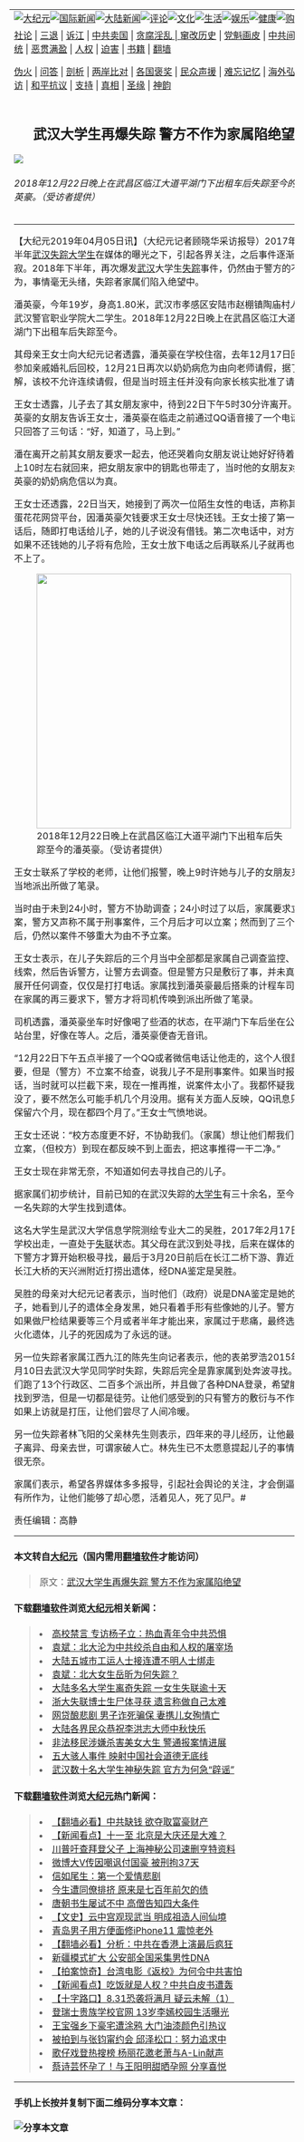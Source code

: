 <a name="1" id="1" target="_blank"></a><span id="1"></span>
<table border="0"><tr><td colspan="2" VALIGN=TOP><a href="https://github.com/asdfghy6/djy/blob/master/gb/nsc413.md#1"><img src="https://raw.githubusercontent.com/asdfghy6/1/master/t/djy/1.jpg" title="大纪元"></a><a href="https://github.com/asdfghy6/djy/blob/master/gb/n24hr.md#1"><img src="https://raw.githubusercontent.com/asdfghy6/1/master/t/djy/3.jpg" title="国际新闻"></a><a href="https://github.com/asdfghy6/djy/blob/master/gb/nsc413.md#1"><img src="https://raw.githubusercontent.com/asdfghy6/1/master/t/djy/4.jpg" title="大陆新闻"></a><a href="https://github.com/asdfghy6/djy/blob/master/gb/news392.md#1"><img src="https://raw.githubusercontent.com/asdfghy6/1/master/t/djy/5.jpg" title="评论"></a><a href="https://github.com/asdfghy6/djy/blob/master/gb/news2007.md#1"><img src="https://raw.githubusercontent.com/asdfghy6/1/master/t/djy/6.jpg" title="文化"></a><a href="https://github.com/asdfghy6/djy/blob/master/gb/news2008.md#1"><img src="https://raw.githubusercontent.com/asdfghy6/1/master/t/djy/7.jpg" title="生活"></a><a href="https://github.com/asdfghy6/djy/blob/master/gb/ncyule.md#1"><img src="https://raw.githubusercontent.com/asdfghy6/1/master/t/djy/8.jpg" title="娱乐"></a><a href="https://github.com/asdfghy6/djy/blob/master/gb/nsc1002.md#1"><img src="https://raw.githubusercontent.com/asdfghy6/1/master/t/djy/9.jpg" title="健康"><a href="https://www.youlucky.com"><img src="https://raw.githubusercontent.com/asdfghy6/1/master/t/djy/10.jpg" title="购物"></a><a href="https://www.supportepoch.org/donation?utm_medium=epochtimes&utm_source=referral&utm_campaign=donate_button_djyhomepage"><img src="https://raw.githubusercontent.com/asdfghy6/1/master/t/djy/12.jpg" title="捐款"></a></td></tr>
<tr><td colspan="2" VALIGN=TOP><a target="_blank" href="https://git.io/fjCRf">社论</a> | <a target="_blank" href="https://github.com/asdfghy6/djy/blob/master/gb/nf5657.md#1">三退</a> | <a target="_blank" href="https://github.com/asdfghy6/djy/blob/master/gb/nf6123.md#1">诉江</a> | <a target="_blank" href="https://github.com/asdfghy6/djy/blob/master/gb/nf1176117.md#1">中共卖国</a> | <a target="_blank" href="https://github.com/asdfghy6/djy/blob/master/gb/nf5773.md#1">贪腐淫乱 | <a target="_blank" href="https://github.com/asdfghy6/djy/blob/master/gb/nf1176115.md#1">窜改历史</a> | <a target="_blank" href="https://github.com/asdfghy6/djy/blob/master/gb/nf1176107.md#1">党魁画皮</a> | <a target="_blank" href="https://github.com/asdfghy6/djy/blob/master/gb/nf1320400.md#1">中共间谍</a> | <a target="_blank" href="https://github.com/asdfghy6/djy/blob/master/gb/nf1176114.md#1">破坏传统</a> | <a target="_blank" href="https://github.com/asdfghy6/djy/blob/master/gb/nf5287.md#1">恶贯满盈</a> | <a target="_blank" href="https://github.com/asdfghy6/djy/blob/master/gb/ncid278.md#1">人权</a> | <a target="_blank" href="https://github.com/asdfghy6/djy/blob/master/gb/nf1176111.md#1">迫害</a> | <a target="_blank" href="https://github.com/asdfghy6/djy/blob/master/gb/nf1235328.md#1">书籍</a> | <a target="_blank" href="https://github.com/asdfghy6/fq/blob/master/README.md?zsrh#1">翻墙</a></p><p><a target="_blank" href="https://github.com/asdfghy6/djy/blob/master/gb/nf5562.md#1">伪火</a> | <a target="_blank" href="https://github.com/asdfghy6/djy/blob/master/gb/nf4378.md#1">问答</a> | <a target="_blank" href="https://github.com/asdfghy6/djy/blob/master/gb/nf5792.md#1">剖析</a> | <a target="_blank" href="https://github.com/asdfghy6/djy/blob/master/gb/nf5735.md#1">两岸比对</a> | <a target="_blank" href="https://github.com/asdfghy6/djy/blob/master/gb/nf6119.md#1">各国褒奖</a> | <a target="_blank" href="https://github.com/asdfghy6/djy/blob/master/gb/nf6120.md#1">民众声援</a> | <a target="_blank" href="https://github.com/asdfghy6/djy/blob/master/gb/nf1188594.md#1">难忘记忆</a> | <a target="_blank" href="https://github.com/asdfghy6/djy/blob/master/gb/nf3180.md#1">海外弘传</a> | <a target="_blank" href="https://github.com/asdfghy6/djy/blob/master/gb/nf5410.md#1">万人上访</a> | <a target="_blank" href="https://github.com/asdfghy6/ntdtv/blob/master/gb/prog1530_1.md#1">和平抗议</a> | <a target="_blank" href="https://github.com/asdfghy6/djy/blob/master/gb/nf4386.md#1">支持</a> | <a target="_blank" href="https://github.com/asdfghy6/djy/blob/master/gb/nf4389.md#1">真相</a> | <a target="_blank" href="https://github.com/asdfghy6/djy/blob/master/gb/nf5790.md#1">圣缘</a> | <a target="_blank" href="https://github.com/asdfghy6/djy/blob/master/gb/nf4786.md#1">神韵</a></td></tr>
<tr><td VALIGN=TOP width="626"><h2 align=center>武汉大学生再爆失踪 警方不作为家属陷绝望</h2>
<img src="http://i.epochtimes.com/assets/uploads/2019/04/IMG_4929-600x400.jpg" />
<h6>2018年12月22日晚上在武昌区临江大道平湖门下出租车后失踪至今的潘英豪。（受访者提供）
</h6>
<hr>
<p>【大纪元2019年04月05日讯】（大纪元记者顾晓华采访报导）2017年下半年<a href="https://github.com/asdfghy6/djy/blob/master/gb/tag/%E6%AD%A6%E6%B1%89.md">武汉</a><a href="https://github.com/asdfghy6/djy/blob/master/gb/tag/%E5%A4%B1%E8%B8%AA.md">失踪</a><a href="https://github.com/asdfghy6/djy/blob/master/gb/tag/%E5%A4%A7%E5%AD%A6%E7%94%9F.md">大学生</a>在媒体的曝光之下，引起各界关注，之后事件逐渐沉寂。2018年下半年，再次爆发<a href="https://github.com/asdfghy6/djy/blob/master/gb/tag/%E6%AD%A6%E6%B1%89.md">武汉</a>大学生<a href="https://github.com/asdfghy6/djy/blob/master/gb/tag/%E5%A4%B1%E8%B8%AA.md">失踪</a>事件，仍然由于警方的不作为，事情毫无头绪，失踪者家属们陷入绝望中。</p>
<p>潘英豪，今年19岁，身高1.80米，武汉市孝感区安陆市赵棚镇陶庙村人，武汉警官职业学院大二学生。2018年12月22日晚上在武昌区临江大道平湖门下出租车后失踪至今。</p>
<p>其母亲王女士向大纪元记者透露，潘英豪在学校住宿，去年12月17日回家参加亲戚婚礼后回校，12月21日再次以奶奶病危为由向老师请假，据了解，该校不允许连续请假，但是当时班主任并没有向家长核实批准了请假。</p>
<p>王女士透露，儿子去了其女朋友家中，待到22日下午5时30分许离开。潘英豪的女朋友告诉王女士，潘英豪在临走之前通过QQ语音接了一个电话，只回答了三句话：“好，知道了，马上到。”</p>
<p>潘在离开之前其女朋友要求一起去，他还哭着向女朋友说让她好好待着，晚上10时左右就回来，把女朋友家中的钥匙也带走了，当时他的女朋友对潘英豪的奶奶病危信以为真。</p>
<p>王女士还透露，22日当天，她接到了两次一位陌生女性的电话，声称其是蛋花花网贷平台，因潘英豪欠钱要求王女士尽快还钱。王女士接了第一次电话后，随即打电话给儿子，她的儿子说没有借钱。第二次电话中，对方威胁如果不还钱她的儿子将有危险，王女士放下电话之后再联系儿子就再也联系不上了。</p>
<figure id="attachment_11163346" style="width: 450px" class="wp-caption aligncenter"><a href="http://i.epochtimes.com/assets/uploads/2019/04/IMG_4931.jpg"><img class="size-medium wp-image-11163346" src="http://i.epochtimes.com/assets/uploads/2019/04/IMG_4931-450x799.jpg" alt="" width="450" b="799" /></a><figcaption class="wp-caption-text">2018年12月22日晚上在武昌区临江大道平湖门下出租车后失踪至今的潘英豪。（受访者提供）</figcaption></figure>
<p>王女士联系了学校的老师，让他们报警，晚上9时许她与儿子的女朋友来到当地派出所做了笔录。</p>
<p>当时由于未到24小时，警方不协助调查；24小时过了以后，家属要求立案，警方又声称不属于刑事案件，三个月后才可以立案；然而到了三个月后，仍然以案件不够重大为由不予立案。</p>
<p>王女士表示，在儿子失踪后的三个月当中全部都是家属自己调查监控、搜寻线索，然后告诉警方，让警方去调查。但是警方只是敷衍了事，并未真正地展开任何调查，仅仅是打打电话。家属找到潘英豪最后搭乘的计程车司机，在家属的再三要求下，警方才将司机传唤到派出所做了笔录。</p>
<p>司机透露，潘英豪坐车时好像喝了些酒的状态，在平湖门下车后坐在公交车站台里，好像在等人。之后，潘英豪便杳无音讯。</p>
<p>“12月22日下午五点半接了一个QQ或者微信电话让他走的，这个人很重要，但是（警方）不立案不给查，说我儿子不是刑事案件。如果当时报案的话，当时就可以拦截下来，现在一推再推，说案件太小了。我都怀疑我儿子没了，要不然怎么可能手机几个月没用。据有关方面人反映，QQ讯息只能保留六个月，现在都四个月了。”王女士气愤地说。</p>
<p>王女士还说：“校方态度更不好，不协助我们。（家属）想让他们帮我们请求立案，（但校方）到现在都反映不到上面去，把这事推得一干二净。”</p>
<p>王女士现在非常无奈，不知道如何去寻找自己的儿子。</p>
<p>据家属们初步统计，目前已知的在武汉失踪的<a href="https://github.com/asdfghy6/djy/blob/master/gb/tag/%E5%A4%A7%E5%AD%A6%E7%94%9F.md">大学生</a>有三十余名，至今仅有一名失踪的大学生找到遗体。</p>
<p>这名大学生是武汉大学信息学院测绘专业大二的吴胜，2017年2月17日从学校出走，一直处于<a href="https://github.com/asdfghy6/djy/blob/master/gb/tag/%E5%A4%B1%E8%81%94.md">失联</a>状态。其父母在武汉到处寻找，后来在媒体的关注下警方才算开始积极寻找，最后于3月20日前后在长江二桥下游、靠近二七长江大桥的天兴洲附近打捞出遗体，经DNA鉴定是吴胜。</p>
<p>吴胜的母亲对大纪元记者表示，当时他们（政府）说是DNA鉴定是她的儿子，她看到儿子的遗体全身发黑，她只看着手形有些像她的儿子。警方声称如果做尸检结果要等三个月或者半年才能出来，家属过于悲痛，最终选择了火化遗体，儿子的死因成为了永远的谜。</p>
<p>另一位失踪者家属江西九江的陈先生向记者表示，他的表弟罗浩2015年9月10日去武汉大学见同学时失踪，失踪后完全是靠家属到处奔波寻找。他们跑了13个行政区、二百多个派出所，并且做了各种DNA登录，希望能够找到罗浩，但是一切都是徒劳。让他们感受到的只有警方的敷衍与不作为，如果上访就是打压，让他们尝尽了人间冷暖。</p>
<p>另一位失踪者林飞阳的父亲林先生则表示，四年来的寻儿经历，让他最后妻子离异、母亲去世，可谓家破人亡。林先生已不太愿意提起儿子的事情，他很无奈。</p>
<p>家属们表示，希望各界媒体多多报导，引起社会舆论的关注，才会倒逼警方有所作为，让他们能够了却心愿，活着见人，死了见尸。#</p>
<p>责任编辑：高静</p>
<hr>

#### 本文转自<a href="http://www.epochtimes.com">大纪元</a>（国内需用<a href="https://git.io/JesJV">翻墙软件</a>才能访问）
> 原文：<a href="http://www.epochtimes.com/gb/19/4/4/n11163251.htm">武汉大学生再爆失踪 警方不作为家属陷绝望</a>
#### 下载<a href="https://git.io/JesJV">翻墙软件</a>浏览<a href="http://www.epochtimes.com">大纪元</a>相关新闻：
> <li><a href="http://www.epochtimes.com/gb/19/4/1/n11155325.htm">高校禁言 专访杨子立：热血青年令中共恐惧</a></li>
> <li><a href="http://www.epochtimes.com/gb/19/1/7/n10958339.htm">袁斌：北大沦为中共绞杀自由和人权的屠宰场</a></li>
> <li><a href="http://www.epochtimes.com/gb/18/11/12/n10847440.htm">大陆五城市工运人士接连遭不明人士绑走</a></li>
> <li><a href="http://www.epochtimes.com/gb/18/10/22/n10799601.htm">袁斌：北大女生岳昕为何失踪？</a></li>
> <li><a href="http://www.epochtimes.com/gb/18/10/19/n10795909.htm">大陆多名大学生离奇失踪 一女生失联逾十天</a></li>
> <li><a href="http://www.epochtimes.com/gb/18/10/14/n10783417.htm">浙大失联博士生尸体寻获 遗言称做自己太难</a></li>
> <li><a href="http://www.epochtimes.com/gb/18/10/14/n10783186.htm">网贷酿悲剧 男子诈死骗保 妻携儿女殉情亡</a></li>
> <li><a href="http://www.epochtimes.com/gb/18/9/22/n10733193.htm">大陆各界民众恭祝李洪志大师中秋快乐</a></li>
> <li><a href="http://www.epochtimes.com/gb/18/8/22/n10658810.htm">非法移民涉嫌杀害美女大生 警通报案情进展</a></li>
> <li><a href="http://www.epochtimes.com/gb/18/7/23/n10584687.htm">五大骇人事件 映射中国社会道德无底线</a></li>
> <li><a href="https://github.com/asdfghy6/djy/blob/master/gb/17/9/29/n9682291.md">武汉数十名大学生神秘失踪 官方为何急“辟谣”</a></li>

#### 下载<a href="https://git.io/JesJV">翻墙软件</a>浏览<a href="http://www.epochtimes.com">大纪元</a>热门新闻：
> <li><a href="http://www.epochtimes.com/gb/19/9/25/n11546931.htm">【翻墙必看】中共缺钱 欲夺取富豪财产</a></li>
> <li><a href="http://www.epochtimes.com/gb/19/9/26/n11548856.htm">【新闻看点】十一至 北京是大庆还是大难？</a></li>
> <li><a href="http://www.epochtimes.com/gb/19/9/26/n11549060.htm">川普吁查拜登父子 上海神秘公司速删亨特资料</a></li>
> <li><a href="http://www.epochtimes.com/gb/19/9/26/n11548966.htm">微博大V传因嘲讽付国豪 被刑拘37天</a></li>
> <li><a href="http://www.epochtimes.com/gb/12/4/16/n3566971.htm">信如尾生：第一个爱情悲剧</a></li>
> <li><a href="http://www.epochtimes.com/gb/15/9/3/n4519621.htm">今生遭同僚排挤 原来是七百年前欠的债</a></li>
> <li><a href="http://www.epochtimes.com/gb/19/9/20/n11534314.htm">唐朝书生屡试不中 高僧告知四大条件</a></li>
> <li><a href="http://www.epochtimes.com/gb/16/7/1/n8056353.htm">【文史】云中宫观现武当 明成祖造人间仙境</a></li>
> <li><a href="http://www.epochtimes.com/gb/19/9/25/n11546708.htm">青岛男子用方便面修iPhone11 震惊老外</a></li>
> <li><a href="http://www.epochtimes.com/gb/19/9/25/n11545125.htm">【翻墙必看】分析：中共在香港上演最后疯狂</a></li>
> <li><a href="http://www.epochtimes.com/gb/19/9/25/n11546501.htm">新疆模式扩大 公安部全国采集男性DNA</a></li>
> <li><a href="http://www.epochtimes.com/gb/19/9/24/n11542455.htm">【拍案惊奇】台湾电影《返校》为何令中共害怕</a></li>
> <li><a href="http://www.epochtimes.com/gb/19/9/24/n11543678.htm">【新闻看点】吃饭就是人权？中共白皮书遭轰</a></li>
> <li><a href="http://www.epochtimes.com/gb/19/9/25/n11545826.htm">【十字路口】8.31恐袭将满月 疑云未解（1）</a></li>
> <li><a href="http://www.epochtimes.com/gb/19/9/24/n11544222.htm">登瑞士贵族学校官网 13岁李嫣校园生活曝光</a></li>
> <li><a href="http://www.epochtimes.com/gb/19/9/24/n11544375.htm">王宝强乡下豪宅遭涂鸦 大门油漆颜色引热议</a></li>
> <li><a href="http://www.epochtimes.com/gb/19/9/25/n11545153.htm">被拍到与张钧甯约会 邱泽松口：努力追求中</a></li>
> <li><a href="http://www.epochtimes.com/gb/19/9/25/n11545320.htm">歌仔戏登热搜榜 杨丽花邀老萧与A-Lin献声</a></li>
> <li><a href="http://www.epochtimes.com/gb/19/9/26/n11547898.htm">蔡诗芸怀孕了！与王阳明甜晒孕照 分享喜悦</a></li>
<hr>

#### 手机上长按并复制下面二维码分享本文章：<br><br><img src="http://www.hehaibao.com/qr/index.php?m=1&e=L&p=10&t=&d=https://github.com/asdfghy6/djy/blob/master/gb/19/4/4/n11163251.md%231" title="分享本文章"></td><td VALIGN=TOP><a href="https://github.com/asdfghy6/djy/blob/master/gb/16/1/21/n4622075.md?dfh#1" target="_blank"><img src="https://raw.githubusercontent.com/asdfghy6/djy/master/gb/300/wei-f1.jpg" title="中共的伪火骗局"  alt="中共的伪火骗局"></a><br><a href="https://github.com/asdfghy6/yh/blob/master/README.md?dfh#1" target="_blank"><img src="https://raw.githubusercontent.com/asdfghy6/djy/master/gb/300/yong-h.jpg" title="永恒的见证"  alt="永恒的见证"></a><br><a href="https://github.com/asdfghy6/djy/blob/master/gb/13/9/29/n3974789.md?dfh#1" target="_blank"><img src="https://raw.githubusercontent.com/asdfghy6/djy/master/gb/300/shang-lnz.jpg" title="善良女子被中共投男牢"  alt="善良女子被中共投男牢"></a><br><a href="https://github.com/asdfghy6/djy/blob/master/gb/16/3/16/n4663449.md?dfh#1" target="_blank"><img src="https://raw.githubusercontent.com/asdfghy6/djy/master/gb/300/huo-z3.jpg" title="警卫目击活摘器官"  alt="警卫目击活摘器官"></a><br><a href="https://github.com/asdfghy6/djy/blob/master/gb/16/8/7/n8177641.md?dfh#1" target="_blank"><img src="https://raw.githubusercontent.com/asdfghy6/djy/master/gb/300/huo-z4.jpg" title="证人描述活摘恐怖"  alt="证人描述活摘恐怖"></a><br><a href="https://github.com/asdfghy6/djy/blob/master/gb/10/4/19/n2881569.md?dfh#1" target="_blank"><img src="https://raw.githubusercontent.com/asdfghy6/djy/master/gb/300/huo-z1.jpg" title="揭开活摘器官黑幕"  alt="揭开活摘器官黑幕"></a><br><a href="https://github.com/asdfghy6/djy/blob/master/gb/10/11/7/n3077476.md?dfh#1" target="_blank"><img src="https://raw.githubusercontent.com/asdfghy6/djy/master/gb/300/ma-ks.jpg" title="马克思的成魔之路"  alt="马克思的成魔之路"></a><br><a href="https://github.com/asdfghy6/djy/blob/master/gb/14/6/9/n4173977.md?dfh#1" target="_blank"><img src="https://raw.githubusercontent.com/asdfghy6/djy/master/gb/300/chang-zs.jpg" title="藏字石 蕴天机"  alt="藏字石 蕴天机"></a><br><a href="https://github.com/asdfghy6/djy/blob/master/gb/18/5/10/n10381511.md?dfh#1" target="_blank"><img src="https://raw.githubusercontent.com/asdfghy6/djy/master/gb/300/st1.jpg" title="关注3亿人三退"  alt="关注3亿人三退"></a><br><a href="https://github.com/asdfghy6/djy/blob/master/gb/18/3/21/n10237682.md?dfh#1" target="_blank"><img src="https://raw.githubusercontent.com/asdfghy6/djy/master/gb/300/jie-t.jpg" title="解体中共复兴中华"  alt="解体中共复兴中华"></a><br><a href="https://github.com/asdfghy6/djy/blob/master/gb/9/2/9/n2422991.md?dfh#1" target="_blank"><img src="https://raw.githubusercontent.com/asdfghy6/djy/master/gb/300/gao-zs.jpg" title="中共迫害良心律师"  alt="中共迫害良心律师"></a><br><a href="https://github.com/asdfghy6/djy/blob/master/gb/18/12/9/n10900044.md?dfh#1" target="_blank"><img src="https://raw.githubusercontent.com/asdfghy6/djy/master/gb/300/sj1.jpg" title="303万人举报江泽民"  alt="303万人举报江泽民"></a><br><a href="https://github.com/asdfghy6/djy/blob/master/gb/18/8/28/n10672014.md?dfh#1" target="_blank"><img src="https://raw.githubusercontent.com/asdfghy6/djy/master/gb/300/sj2.jpg" title="这些官员为何起诉江泽民"  alt="这些官员为何起诉江泽民"></a><br><a href="https://github.com/asdfghy6/djy/blob/master/gb/8/12/18/n2367165.md?dfh#1" target="_blank"><img src="https://raw.githubusercontent.com/asdfghy6/djy/master/gb/300/liangan.jpg" title="海峡两岸的强烈对比"  alt="海峡两岸的强烈对比"></a><br><a href="https://github.com/asdfghy6/djy/blob/master/gb/15/5/5/n4427238.md?dfh#1" target="_blank"><img src="https://raw.githubusercontent.com/asdfghy6/djy/master/gb/300/jia-ndzl.jpg" title="加拿大总理的贺信"  alt="加拿大总理的贺信"></a><br><a href="https://github.com/asdfghy6/djy/blob/master/gb/11/6/17/n3289382.md?dfh#1" target="_blank"><img src="https://raw.githubusercontent.com/asdfghy6/djy/master/gb/300/xiao-wd.jpg" title="探寻真相兼听则明"  alt="探寻真相兼听则明"></a><br><a href="https://github.com/asdfghy6/djy/blob/master/gb/18/10/27/n10812623.md?dfh#1" target="_blank"><img src="https://raw.githubusercontent.com/asdfghy6/djy/master/gb/300/yindu.jpg" title="印度媒体报道东方"  alt="印度媒体报道东方"></a><br><a href="https://github.com/asdfghy6/djy/blob/master/gb/18/6/9/n10469652.md?dfh#1" target="_blank"><img src="https://raw.githubusercontent.com/asdfghy6/djy/master/gb/300/xie-j.jpg" title="不一样的海外校园"  alt="不一样的海外校园"></a><br><a href="https://github.com/asdfghy6/djy/blob/master/gb/7/4/5/n1669415.md?dfh#1" target="_blank"><img src="https://raw.githubusercontent.com/asdfghy6/djy/master/gb/300/li-up.jpg" title="从大师到徒弟的传奇"  alt="从大师到徒弟的传奇"></a><br><a href="https://github.com/asdfghy6/djy/blob/master/gb/17/5/26/n9191512.md?dfh#1" target="_blank"><img src="https://raw.githubusercontent.com/asdfghy6/djy/master/gb/300/zfl2.jpg" title="亿万人与东方一本奇书"  alt="亿万人与东方一本奇书"></a><br><a href="https://github.com/asdfghy6/djy/blob/master/gb/13/11/27/n4020290.md?dfh#1" target="_blank"><img src="https://raw.githubusercontent.com/asdfghy6/djy/master/gb/300/zhen-h.jpg" title="大陆见不到的震撼场面"  alt="大陆见不到的震撼场面"></a><br><a href="https://github.com/asdfghy6/djy/blob/master/gb/15/7/17/n4482910.md?dfh#1" target="_blank"><img src="https://raw.githubusercontent.com/asdfghy6/djy/master/gb/300/dalu-sk.jpg" title="人心向善 大陆当初盛况"  alt="人心向善 大陆当初盛况"></a><br><a href="https://github.com/asdfghy6/djy/blob/master/gb/9/10/15/n2689419.md?dfh#1" target="_blank"><img src="https://raw.githubusercontent.com/asdfghy6/djy/master/gb/300/zfl1.jpg" title="追寻真理 这书讲什么"  alt="追寻真理 这书讲什么"></a><br><a href="https://github.com/asdfghy6/fq/blob/master/README.md?dfh#1" target="_blank"><img src="https://raw.githubusercontent.com/asdfghy6/djy/master/gb/300/fq1.jpg" title="下载免费翻墙软件"  alt="下载免费翻墙软件"></a><br></td></tr></table>
